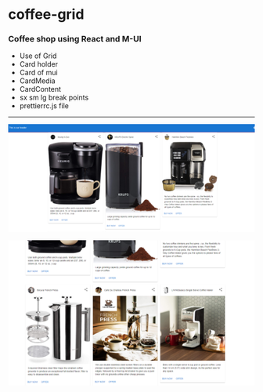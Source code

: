 # coffee-grid

### Coffee shop using React and M-UI

- Use of Grid
- Card holder
- Card of mui
- CardMedia
- CardContent
- sx sm lg break points
- prettierrc.js file

---

![Snapshot-1](<snap-shot/Screenshot 2023-07-19 111154.png>)

![Snapshot-2](<snap-shot/Screenshot 2023-07-19 111212.png>)
